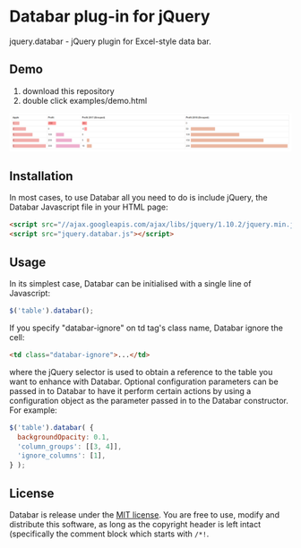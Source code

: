 # Databar plug-in for jQuery

jquery.databar - jQuery plugin for Excel-style data bar.


## Demo

1. download this repository
1. double click examples/demo.html

![Demo](/examples/demo.png)


## Installation

In most cases, to use Databar all you need to do is include jQuery, the Databar Javascript file in your HTML page:

```html
<script src="//ajax.googleapis.com/ajax/libs/jquery/1.10.2/jquery.min.js"></script>
<script src="jquery.databar.js"></script>
```


## Usage

In its simplest case, Databar can be initialised with a single line of Javascript:

```js
$('table').databar();
```

If you specify "databar-ignore" on td tag's class name, Databar ignore the cell:

```html
<td class="databar-ignore">...</td>
```

where the jQuery selector is used to obtain a reference to the table you want to enhance with Databar. Optional configuration parameters can be passed in to Databar to have it perform certain actions by using a configuration object as the parameter passed in to the Databar constructor. For example:

```js
$('table').databar( {
  backgroundOpacity: 0.1,
  'column_groups': [[3, 4]],
  'ignore_columns': [1],
} );
```


## License

Databar is release under the [MIT license](//github.com/ts-3156/databar/blob/master/LICENSE). You are free to use, modify and distribute this software, as long as the copyright header is left intact (specifically the comment block which starts with `/*!`.
